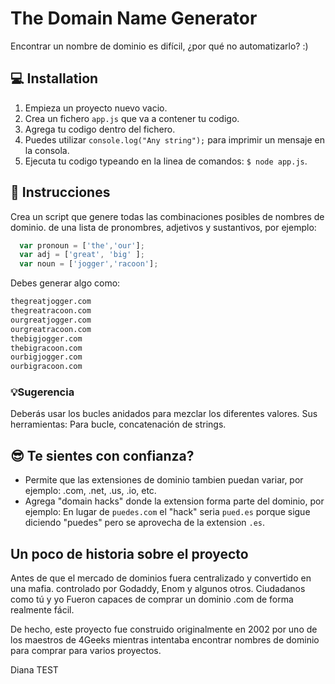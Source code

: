 # The Domain Name Generator

Encontrar un nombre de dominio es difícil, ¿por qué no automatizarlo? :)

## 💻 Installation

1. Empieza un proyecto nuevo vacio.
2. Crea un fichero `app.js` que va a contener tu codigo.
3. Agrega tu codigo dentro del fichero.
4. Puedes utilizar `console.log("Any string");` para imprimir un mensaje en la consola.
5. Ejecuta tu codigo typeando en la linea de comandos: `$ node app.js`.

## 📝 Instrucciones

Crea un script que genere todas las combinaciones posibles de nombres de dominio.
de una lista de pronombres, adjetivos y sustantivos, por ejemplo:

```js
  var pronoun = ['the','our'];
  var adj = ['great', 'big' ];
  var noun = ['jogger','racoon'];
```

Debes generar algo como:

```bash
thegreatjogger.com
thegreatracoon.com
ourgreatjogger.com
ourgreatracoon.com
thebigjogger.com
thebigracoon.com
ourbigjogger.com
ourbigracoon.com
```

### 💡Sugerencia

Deberás usar los bucles anidados para mezclar los diferentes valores.
Sus herramientas: Para bucle, concatenación de strings.

## 😎 Te sientes con confianza?

- Permite que las extensiones de dominio tambien puedan variar, por ejemplo: .com, .net, .us, .io, etc.
- Agrega "domain hacks" donde la extension forma parte del dominio, por ejemplo: En lugar de `puedes.com` el "hack" seria `pued.es` porque sigue diciendo "puedes" pero se aprovecha de la extension `.es`.

## Un poco de historia sobre el proyecto

Antes de que el mercado de dominios fuera centralizado y convertido en una mafia.
controlado por Godaddy, Enom y algunos otros. Ciudadanos como tú y yo
Fueron capaces de comprar un dominio .com de forma realmente fácil. 

De hecho, este proyecto fue construido originalmente en 2002 por uno de los maestros de 4Geeks
mientras intentaba encontrar nombres de dominio para comprar para varios proyectos.

Diana TEST

